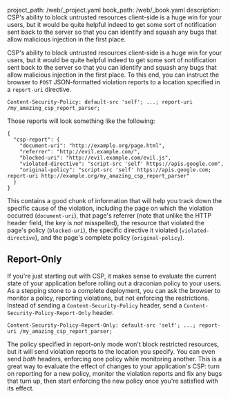 project_path: /web/_project.yaml
book_path: /web/_book.yaml
description: CSP's ability to block untrusted resources client-side is a huge win for your users, but it would be quite helpful indeed to get some sort of notification sent back to the server so that you can identify and squash any bugs that allow malicious injection in the first place. 

<p class="intro">
CSP's ability to block untrusted resources client-side is a huge win for your
users, but it would be quite helpful indeed to get some sort of notification
sent back to the server so that you can identify and squash any bugs that allow
malicious injection in the first place. To this end, you can instruct the
browser to <code>POST</code> JSON-formatted violation reports to a location
specified in a <code>report-uri</code> directive.
</p>

    Content-Security-Policy: default-src 'self'; ...; report-uri /my_amazing_csp_report_parser;

Those reports will look something like the following:

<div class="highlight"><pre><code class="language-json" data-lang="json"><span class="p">{</span>
  <span class="nt">&quot;csp-report&quot;</span><span class="p">:</span> <span class="p">{</span>
    <span class="nt">&quot;document-uri&quot;</span><span class="p">:</span> <span class="s2">&quot;http://example.org/page.html&quot;</span><span class="p">,</span>
    <span class="nt">&quot;referrer&quot;</span><span class="p">:</span> <span class="s2">&quot;http://evil.example.com/&quot;</span><span class="p">,</span>
    <span class="nt">&quot;blocked-uri&quot;</span><span class="p">:</span> <span class="s2">&quot;http://evil.example.com/evil.js&quot;</span><span class="p">,</span>
    <span class="nt">&quot;violated-directive&quot;</span><span class="p">:</span> <span class="s2">&quot;script-src &#39;self&#39; https://apis.google.com&quot;</span><span class="p">,</span>
    <span class="nt">&quot;original-policy&quot;</span><span class="p">:</span> <span class="s2">&quot;script-src &#39;self&#39; https://apis.google.com; report-uri http://example.org/my_amazing_csp_report_parser&quot;</span>
  <span class="p">}</span>
<span class="p">}</span></code></pre></div>


This contains a good chunk of information that will help you track down the
specific cause of the violation, including the page on which the violation
occurred (`document-uri`), that page's referrer (note that unlike the HTTP
header field, the key is _not_ misspelled), the resource that violated the
page's policy (`blocked-uri`), the specific directive it violated (`violated-directive`), and the page's complete policy (`original-policy`).

## Report-Only

If you're just starting out with CSP, it makes sense to evaluate the current
state of your application before rolling out a draconian policy to your users.
As a stepping stone to a complete deployment, you can ask the browser to monitor
a policy, reporting violations, but not enforcing the restrictions. Instead of
sending a `Content-Security-Policy` header, send a `Content-Security-Policy-Report-Only` header.

    Content-Security-Policy-Report-Only: default-src 'self'; ...; report-uri /my_amazing_csp_report_parser;

The policy specified in report-only mode won't block restricted resources, but
it will send violation reports to the location you specify. You can even send
_both_ headers, enforcing one policy while monitoring another. This is a great
way to evaluate the effect of changes to your application's CSP: turn on
reporting for a new policy, monitor the violation reports and fix any bugs that
turn up, then start enforcing the new policy once you're satisfied with its
effect.

